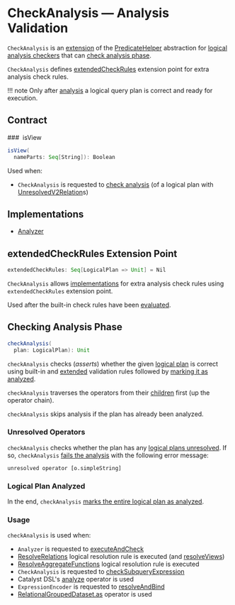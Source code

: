 # CheckAnalysis &mdash; Analysis Validation

`CheckAnalysis` is an [extension](#contract) of the [PredicateHelper](spark-sql-PredicateHelper.md) abstraction for [logical analysis checkers](#implementations) that can [check analysis phase](#checkAnalysis).

`CheckAnalysis` defines [extendedCheckRules](#extendedCheckRules) extension point for extra analysis check rules.

!!! note
    Only after [analysis](QueryExecution.md#analyzed) a logical query plan is correct and ready for execution.

## Contract

### <span id="isView"> isView

```scala
isView(
  nameParts: Seq[String]): Boolean
```

Used when:

* `CheckAnalysis` is requested to [check analysis](#checkAnalysis) (of a logical plan with [UnresolvedV2Relation](logical-operators/UnresolvedV2Relation.md)s)

## Implementations

* [Analyzer](Analyzer.md)

## <span id="extendedCheckRules"> extendedCheckRules Extension Point

```scala
extendedCheckRules: Seq[LogicalPlan => Unit] = Nil
```

`CheckAnalysis` allows [implementations](#implementations) for extra analysis check rules using `extendedCheckRules` extension point.

Used after the built-in check rules have been [evaluated](#checkAnalysis).

## <span id="checkAnalysis"> Checking Analysis Phase

```scala
checkAnalysis(
  plan: LogicalPlan): Unit
```

`checkAnalysis` checks (_asserts_) whether the given [logical plan](logical-operators/LogicalPlan.md) is correct using built-in and [extended](#extendedCheckRules) validation rules followed by [marking it as analyzed](logical-operators/LogicalPlan.md#setAnalyzed).

`checkAnalysis` traverses the operators from their [children](catalyst/TreeNode.md#children) first (up the operator chain).

`checkAnalysis` skips analysis if the plan has already been analyzed.

### <span id="checkAnalysis-unresolved"> Unresolved Operators

`checkAnalysis` checks whether the plan has any [logical plans unresolved](logical-operators/LogicalPlan.md#resolved). If so, `checkAnalysis` [fails the analysis](#failAnalysis) with the following error message:

```text
unresolved operator [o.simpleString]
```

### <span id="checkAnalysis-setAnalyzed"> Logical Plan Analyzed

In the end, `checkAnalysis` [marks the entire logical plan as analyzed](logical-operators/LogicalPlan.md#setAnalyzed).

### <span id="checkAnalysis-usage"> Usage

`checkAnalysis` is used when:

* `Analyzer` is requested to [executeAndCheck](Analyzer.md#executeAndCheck)
* [ResolveRelations](logical-analysis-rules/ResolveRelations.md) logical resolution rule is executed (and [resolveViews](logical-analysis-rules/ResolveRelations.md#resolveViews))
* [ResolveAggregateFunctions](logical-analysis-rules/ResolveAggregateFunctions.md) logical resolution rule is executed
* `CheckAnalysis` is requested to [checkSubqueryExpression](#checkSubqueryExpression)
* Catalyst DSL's [analyze](catalyst-dsl/DslLogicalPlan.md#analyze) operator is used
* `ExpressionEncoder` is requested to [resolveAndBind](ExpressionEncoder.md#resolveAndBind)
* [RelationalGroupedDataset.as](RelationalGroupedDataset.md#as) operator is used

